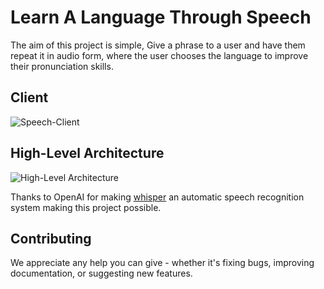 # Learn A Language Through Speech

The aim of this project is simple, Give a phrase to a user and have them repeat it in audio form, where the user chooses the language to improve their pronunciation skills.

## Client
![Speech-Client](https://user-images.githubusercontent.com/29023819/204177122-71ad3eb7-6aad-434b-ac78-f75a4534e71e.png)


## High-Level Architecture
![High-Level Architecture](https://user-images.githubusercontent.com/29023819/204177209-ae191d13-9f39-46ae-88af-e55ddbfdf47e.png)

Thanks to OpenAI for making [whisper](https://github.com/openai/whisper) an automatic speech recognition system making this project possible.

## Contributing
We appreciate any help you can give - whether it's fixing bugs, improving documentation, or suggesting new features.
